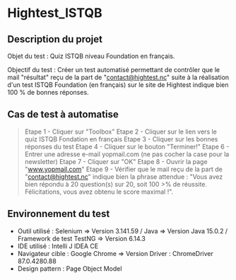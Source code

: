 # Hightest_ISTQB
## Description du projet

Objet du test : Quiz ISTQB niveau Foundation en français.

Objectif du test : Créer un test automatisé permettant de contrôler que le mail "résultat" reçu de la part de "contact@hightest.nc" suite à la réalisation d'un test ISTQB Foundation (en français) sur le site de Hightest indique bien 100 % de bonnes réponses.

## Cas de test à automatise

>Etape 1 - Cliquer sur "Toolbox"
>Etape 2 - Cliquer sur le lien vers le quiz ISTQB Fondation en français
>Etape 3 - Cliquer sur les bonnes réponses du test
>Etape 4 - Cliquer sur le bouton "Terminer!"
>Etape 6 - Entrer une adresse e-mail yopmail.com (ne pas cocher la case pour la newsletter)
>Etape 7 - Cliquer sur "OK"
>Etape 8 - Ouvrir la page "www.yopmail.com"
>Etape 9 - Vérifier que le mail reçu de la part de "contact@hightest.nc" indique bien la phrase attendue : "Vous avez bien répondu à 20 question(s) sur 20, soit 100 >% de réussite. Félicitations, vous avez obtenu le score maximal !".

## Environnement du test

- Outil utilisé : Selenium => Version 3.141.59 / Java => Version Java 15.0.2 / Framework de test TestNG => Version 6.14.3 
- IDE utilisé : Intelli J IDEA CE
- Navigateur cible : Google Chrome => Version Driver : ChromeDriver 87.0.4280.88
- Design pattern : Page Object Model

